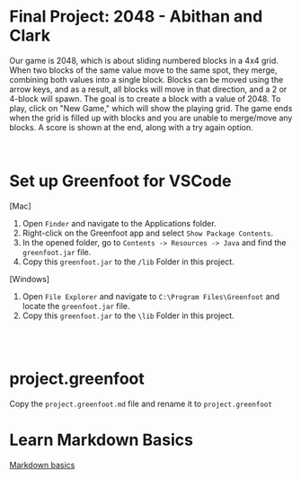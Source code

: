 # Final Project: 2048 - Abithan and Clark
Our game is 2048, which is about sliding numbered blocks in a 4x4 grid. When two blocks of the same value 
move to the same spot, they merge, combining both values into a single block. Blocks can be moved using the 
arrow keys, and as a result, all blocks will move in that direction, and a 2 or 4-block will spawn. The goal
is to create a block with a value of 2048. To play, click on "New Game," which will show the playing grid.
The game ends when the grid is filled up with blocks and you are unable to merge/move any blocks. A score is
shown at the end, along with a try again option.

<br>

# Set up Greenfoot for VSCode

[Mac]
1. Open `Finder` and navigate to the Applications folder.
2. Right-click on the Greenfoot app and select `Show Package Contents`.
3. In the opened folder, go to `Contents -> Resources -> Java` and find the `greenfoot.jar` file.
4. Copy this `greenfoot.jar` to the `/lib` Folder in this project.

[Windows]
1. Open `File Explorer` and navigate to `C:\Program Files\Greenfoot` and locate the `greenfoot.jar` file.
2. Copy this `greenfoot.jar` to the `\lib` Folder in this project.

<br>
<br>

# project.greenfoot
Copy the `project.greenfoot.md` file and rename it to `project.greenfoot`

# Learn Markdown Basics
[Markdown basics](https://www.markdownguide.org/getting-started/)
